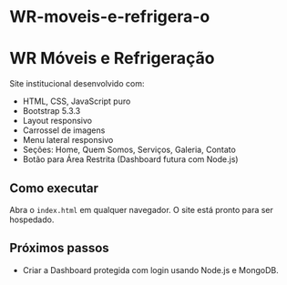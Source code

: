 # WR-moveis-e-refrigera-o
# WR Móveis e Refrigeração

Site institucional desenvolvido com:
- HTML, CSS, JavaScript puro
- Bootstrap 5.3.3
- Layout responsivo
- Carrossel de imagens
- Menu lateral responsivo
- Seções: Home, Quem Somos, Serviços, Galeria, Contato
- Botão para Área Restrita (Dashboard futura com Node.js)

## Como executar

Abra o `index.html` em qualquer navegador. O site está pronto para ser hospedado.

## Próximos passos

- Criar a Dashboard protegida com login usando Node.js e MongoDB.
